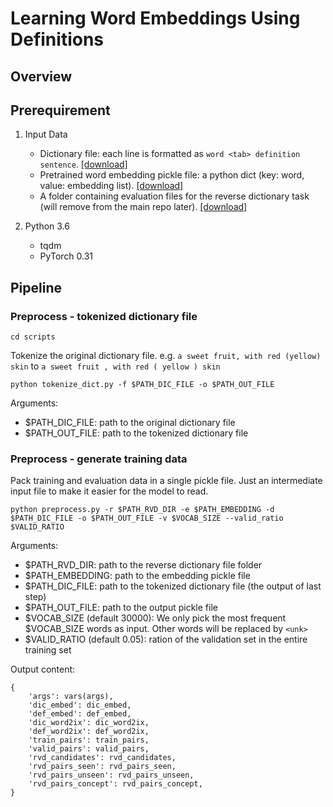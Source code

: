 # Learning Word Embeddings Using Definitions

## Overview


## Prerequirement
1. Input Data
	* Dictionary file: each line is formatted as `word <tab> definition sentence`. [[download]](https://www.dropbox.com/s/eriptqlofkxvx6x/glove.6B.100d.pk?dl=0)
	* Pretrained word embedding pickle file: a python dict (key: word, value: embedding list). [[download]](https://www.dropbox.com/s/bogsy2hwsqs6rud/felix-train.txt?dl=0)
	* A folder containing evaluation files for the reverse dictionary task (will remove from the main repo later). [[download]](https://www.dropbox.com/s/fltah0yneeyet2g/rvd.zip?dl=0)

2. Python 3.6
	* tqdm
	* PyTorch 0.31

## Pipeline
### Preprocess - tokenized dictionary file

```
cd scripts
```

Tokenize the original dictionary file. e.g. `a sweet fruit, with red (yellow) skin` to `a sweet fruit , with red ( yellow ) skin`

```
python tokenize_dict.py -f $PATH_DIC_FILE -o $PATH_OUT_FILE
```

Arguments:
* $PATH_DIC_FILE: path to the original dictionary file
* $PATH_OUT_FILE: path to the tokenized dictionary file

### Preprocess - generate training data

Pack training and evaluation data in a single pickle file. Just an intermediate input file to make it easier for the model to read.

```
python preprocess.py -r $PATH_RVD_DIR -e $PATH_EMBEDDING -d $PATH_DIC_FILE -o $PATH_OUT_FILE -v $VOCAB_SIZE --valid_ratio $VALID_RATIO
```

Arguments:
* $PATH_RVD_DIR: path to the reverse dictionary file folder
* $PATH_EMBEDDING: path to the embedding pickle file
* $PATH_DIC_FILE: path to the tokenized dictionary file (the output of last step)
* $PATH_OUT_FILE: path to the output pickle file
* $VOCAB_SIZE (default 30000): We only pick the most frequent $VOCAB_SIZE words as input. Other words will be replaced by `<unk>`
* $VALID_RATIO (default 0.05): ration of the validation set in the entire training set

Output content:
```
{
    'args': vars(args),
    'dic_embed': dic_embed,
    'def_embed': def_embed,
    'dic_word2ix': dic_word2ix,
    'def_word2ix': def_word2ix,
    'train_pairs': train_pairs,
    'valid_pairs': valid_pairs,
    'rvd_candidates': rvd_candidates,
    'rvd_pairs_seen': rvd_pairs_seen,
    'rvd_pairs_unseen': rvd_pairs_unseen,
    'rvd_pairs_concept': rvd_pairs_concept,
}
```